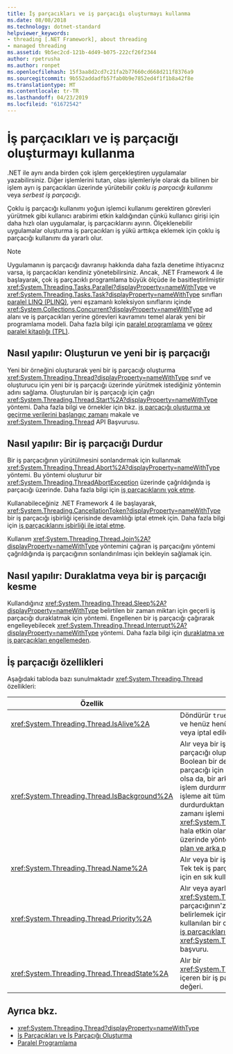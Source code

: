 ```yaml
---
title: İş parçacıkları ve iş parçacığı oluşturmayı kullanma
ms.date: 08/08/2018
ms.technology: dotnet-standard
helpviewer_keywords:
- threading [.NET Framework], about threading
- managed threading
ms.assetid: 9b5ec2cd-121b-4d49-b075-222cf26f2344
author: rpetrusha
ms.author: ronpet
ms.openlocfilehash: 15f3aa8d2cd7c21fa2b77660cd668d211f8376a9
ms.sourcegitcommit: 9b552addadfb57fab0b9e7852ed4f1f1b8a42f8e
ms.translationtype: MT
ms.contentlocale: tr-TR
ms.lasthandoff: 04/23/2019
ms.locfileid: "61672542"
---
```

# <a name="using-threads-and-threading"></a>İş parçacıkları ve iş parçacığı oluşturmayı kullanma

.NET ile aynı anda birden çok işlem gerçekleştiren uygulamalar yazabilirsiniz. Diğer işlemlerini tutan, olası işlemleriyle olarak da bilinen bir işlem ayrı iş parçacıkları üzerinde yürütebilir *çoklu iş parçacığı kullanımı* veya *serbest iş parçacığı*.  
  
Çoklu iş parçacığı kullanımı yoğun işlemci kullanımı gerektiren görevleri yürütmek gibi kullanıcı arabirimi etkin kaldığından çünkü kullanıcı girişi için daha hızlı olan uygulamalar, iş parçacıklarını ayırın. Ölçeklenebilir uygulamalar oluşturma iş parçacıkları iş yükü arttıkça eklemek için çoklu iş parçacığı kullanımı da yararlı olur.

> [!NOTE]
> Uygulamanın iş parçacığı davranışı hakkında daha fazla denetime ihtiyacınız varsa, iş parçacıkları kendiniz yönetebilirsiniz. Ancak, .NET Framework 4 ile başlayarak, çok iş parçacıklı programlama büyük ölçüde ile basitleştirilmiştir <xref:System.Threading.Tasks.Parallel?displayProperty=nameWithType> ve <xref:System.Threading.Tasks.Task?displayProperty=nameWithType> sınıfları [paralel LINQ (PLINQ)](../parallel-programming/parallel-linq-plinq.md), yeni eşzamanlı koleksiyon sınıflarını içinde <xref:System.Collections.Concurrent?displayProperty=nameWithType> ad alanı ve iş parçacıkları yerine görevleri kavramını temel alarak yeni bir programlama modeli. Daha fazla bilgi için [paralel programlama](../parallel-programming/index.md) ve [görev paralel kitaplığı (TPL)](../parallel-programming/task-parallel-library-tpl.md).

## <a name="how-to-create-and-start-a-new-thread"></a>Nasıl yapılır: Oluşturun ve yeni bir iş parçacığı

Yeni bir örneğini oluşturarak yeni bir iş parçacığı oluşturma <xref:System.Threading.Thread?displayProperty=nameWithType> sınıf ve oluşturucu için yeni bir iş parçacığı üzerinde yürütmek istediğiniz yöntemin adını sağlama. Oluşturulan bir iş parçacığı için çağrı <xref:System.Threading.Thread.Start%2A?displayProperty=nameWithType> yöntemi. Daha fazla bilgi ve örnekler için bkz. [iş parçacığı oluşturma ve geçirme verilerini başlangıç zamanı](creating-threads-and-passing-data-at-start-time.md) makale ve <xref:System.Threading.Thread> API Başvurusu.

## <a name="how-to-stop-a-thread"></a>Nasıl yapılır: Bir iş parçacığı Durdur

Bir iş parçacığının yürütülmesini sonlandırmak için kullanmak <xref:System.Threading.Thread.Abort%2A?displayProperty=nameWithType> yöntemi. Bu yöntemi oluşturur bir <xref:System.Threading.ThreadAbortException> üzerinde çağrıldığında iş parçacığı üzerinde. Daha fazla bilgi için [iş parçacıklarını yok etme](destroying-threads.md).

Kullanabileceğiniz .NET Framework 4 ile başlayarak, <xref:System.Threading.CancellationToken?displayProperty=nameWithType> bir iş parçacığı işbirliği içerisinde devamlılığı iptal etmek için. Daha fazla bilgi için [iş parçacıklarını işbirliği ile iptal etme](canceling-threads-cooperatively.md).

Kullanım <xref:System.Threading.Thread.Join%2A?displayProperty=nameWithType> yöntemini çağıran iş parçacığını yöntemi çağrıldığında iş parçacığının sonlandırılması için bekleyin sağlamak için.

## <a name="how-to-pause-or-interrupt-a-thread"></a>Nasıl yapılır: Duraklatma veya bir iş parçacığı kesme

Kullandığınız <xref:System.Threading.Thread.Sleep%2A?displayProperty=nameWithType> belirtilen bir zaman miktarı için geçerli iş parçacığı duraklatmak için yöntemi. Engellenen bir iş parçacığı çağırarak engelleyebilecek <xref:System.Threading.Thread.Interrupt%2A?displayProperty=nameWithType> yöntemi. Daha fazla bilgi için [duraklatma ve iş parçacıkları engellemeden](pausing-and-resuming-threads.md).

## <a name="thread-properties"></a>İş parçacığı özellikleri

Aşağıdaki tabloda bazı sunulmaktadır <xref:System.Threading.Thread> özellikleri:  
  
|Özellik|Açıklama|  
|--------------|-----------|  
|<xref:System.Threading.Thread.IsAlive%2A>|Döndürür `true` bir iş parçacığı başlatıldı ve henüz henüz olağan biçimde sona erdi veya iptal edildi.|  
|<xref:System.Threading.Thread.IsBackground%2A>|Alır veya bir iş parçacığı bir arka plan iş parçacığı olup olmadığını belirten Boolean bir değer ayarlar. Arka plan iş parçacığı için ön plan iş parçacığı gibi olsa da, bir arka plan iş parçacığı bir işlem durdurma gelen engellemez. Bir işleme ait tüm ön plan iş parçacığı durdurduktan sonra ortak dil çalışma zamanı işlemi çağırarak sonlandırır <xref:System.Threading.Thread.Abort%2A> hala etkin olan bir arka plan iş parçacığı üzerinde yöntemi. Daha fazla bilgi için [ön plan ve arka plan iş parçacığı](foreground-and-background-threads.md).|  
|<xref:System.Threading.Thread.Name%2A>|Alır veya bir iş parçacığının adını ayarlar. Tek tek iş parçacığı hata ayıklama bulmak için en sık kullanılan.|  
|<xref:System.Threading.Thread.Priority%2A>|Alır veya ayarlar bir <xref:System.Threading.ThreadPriority> iş parçacığının'zamanlama önceliğini belirlemek için işletim sistemi tarafından kullanılan bir değer. Daha fazla bilgi için [iş parçacıklarını zamanlama](scheduling-threads.md) ve <xref:System.Threading.ThreadPriority> başvuru.|  
|<xref:System.Threading.Thread.ThreadState%2A>|Alır bir <xref:System.Threading.ThreadState> içeren bir iş parçacığı geçerli durumlarını değeri.|  

## <a name="see-also"></a>Ayrıca bkz.

- <xref:System.Threading.Thread?displayProperty=nameWithType>
- [İş Parçacıkları ve İş Parçacığı Oluşturma](threads-and-threading.md)
- [Paralel Programlama](../parallel-programming/index.md)
